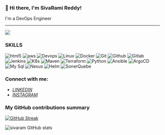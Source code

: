### 👋 Hi there, I'm SivaRami Reddy!

I'm a DevOps Engineer

---

![](https://komarev.com/ghpvc/?username=sivaram2662&color=fb4362)

<h3>SKILLS</h3>
<p>
  <img alt="html5" src="https://img.shields.io/badge/-HTML5-E34F26?style=flat-square&logo=html5&logoColor=white" />
  <img alt="aws" src="https://img.shields.io/badge/-aws-f7df1c?style=flat-square&logo=aws&logoColor=red" />
  <img alt="Devops" src="https://img.shields.io/badge/-Devops-7953b3?style=flat-square&logo=Devops&logoColor=white" />
  <img alt="Linux" src="https://img.shields.io/badge/-Linux-007ACC?style=flat-square&logo=Linux&logoColor=white" />
  <img alt="Docker" src="https://img.shields.io/badge/-Docker-45b8d8?style=flat-square&logo=Docker&logoColor=white" />
  <img alt="Git" src="https://img.shields.io/badge/-Git-DD0031?style=flat-square&logo=Git&logoColor=white" />
  <img alt="Github" src="https://img.shields.io/badge/-Github-be3d19?style=flat-square&logo=Github&logoColor=white" />
  <img alt="Gitlab" src="https://img.shields.io/badge/-Gitlab-30a8ff?style=flat-square&logo=Gitlab&logoColor=white" />
  <img alt="Jenkins" src="https://img.shields.io/badge/-Jenkins-ff62f6?style=flat-square&logo=Jenkins&logoColor=white" />
  <img alt="K8s" src="https://img.shields.io/badge/-K8s-43853d?style=flat-square&logo=K8s&logoColor=white" />
  <img alt="Maven" src="https://img.shields.io/badge/-Maven-5849BE?style=flat-square&logo=Maven&logoColor=white" />
  <img alt="Terraform" src="https://img.shields.io/badge/-Terraform-311C87?style=Terraform&logo=Terraform&logoColor=white" />
  <img alt="Python" src="https://img.shields.io/badge/-Python-764ABC?style=flat-square&logo=Python&logoColor=white" />
  <img alt="Ansible" src="https://img.shields.io/badge/-Ansible-E10098?style=flat-square&logo=Ansible&logoColor=white" />
  <img alt="ArgoCD" src="https://img.shields.io/badge/-ArgoCD-CC6699?style=flat-square&logo=ArgoCD&logoColor=white" />
  <img alt="My Sql" src="https://img.shields.io/badge/-My Sql-db7092?style=flat-square&logo=My Sql&logoColor=white" />
  <img alt="Nexus" src="https://img.shields.io/badge/-Nexus-F05032?style=flat-square&logo=Nexus&logoColor=white" />
  <img alt="Helm" src="https://img.shields.io/badge/-Helm-F05032?style=flat-square&logo=Helm&logoColor=white" />
  <img alt="SonerQuebe" src="https://img.shields.io/badge/-SonerQuebe-CB3837?style=flat-square&logo=SonerQuebe&logoColor=white" />
</p>
<h3>Connect with me:</h3>
<ul>
  <li><a href="https://www.linkedin.com/in/sivarami-reddy-d-977022257/"><i>LINKEDIN</i></a></li>
  <li><a href="https://www.instagram.com/sky_line_devops/"><i>INSTAGRAM</i></a></li>
</ul>

<h3>My GitHub contributions summary</h3>

[![GitHub Streak](https://github-readme-streak-stats.herokuapp.com?user=sivaram2662&theme=dark&ring=fb4362&file=fb4362&currStreakNum=fb4362&currStreakLabel=fb4362&hide_border=true)](https://git.io/streak-stats)

![sivaram GitHub stats](https://github-readme-stats.vercel.app/api?username=sivaram2662&hide_border=true&show_icons=true&bg_color=151515&title_color=fb4362&icon_color=fb4362&text_bold=false&text_color=9e9e9e)

<!--
**sivaram2662/sivaram2662** is a ✨ _special_ ✨ repository because its `README.md` (this file) appears on your GitHub profile.

Here are some ideas to get you started:

- 🔭 I’m currently working on ...
- 🌱 I’m currently learning ...
- 👯 I’m looking to collaborate on ...
- 🤔 I’m looking for help with ...
- 💬 Ask me about ...
- 📫 How to reach me: ...
- 😄 Pronouns: ...
- ⚡ Fun fact: ...
-->
